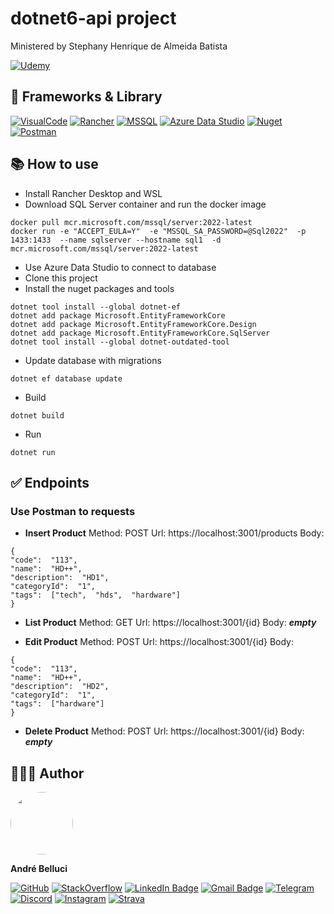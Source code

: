 
# dotnet6-api project
Ministered by Stephany Henrique de Almeida Batista

[![Udemy](https://img.shields.io/badge/Udemy-A100FF?style=for-the-badge&logo=Udemy&logoColor=white&link=https://ifood.udemy.com/user/stephany-henrique-de-almeida-batista/)](https://ifood.udemy.com/user/stephany-henrique-de-almeida-batista/)

## 🚀 Frameworks & Library

[![VisualCode](https://img.shields.io/badge/VSCode-0078D4?style=for-the-badge&logo=visual%20studio%20code&logoColor=white&link=https://code.visualstudio.com/download)](https://code.visualstudio.com/download)
[![Rancher](https://img.shields.io/badge/Rancher-0075A8?style=for-the-badge&logo=rancher&logoColor=white&link=https://rancher.com/docs/)](https://rancher.com/docs/)
[![MSSQL](https://img.shields.io/badge/Microsoft_SQL_Server_/_DOCKER_CONTAINER-CC2927?style=for-the-badge&logo=microsoft-sql-server&logoColor=white&link=https://learn.microsoft.com/en-us/sql/linux/quickstart-install-connect-docker?view=sql-server-ver16&pivots=cs1-bash)](https://learn.microsoft.com/en-us/sql/linux/quickstart-install-connect-docker?view=sql-server-ver16&pivots=cs1-bash)
[![Azure Data Studio](https://img.shields.io/badge/Azure_Data_studio-0078D7?style=for-the-badge&logo=azure-devops&logoColor=white&link=https://azure.microsoft.com/pt-br/products/data-studio/)](https://azure.microsoft.com/pt-br/products/data-studio/)
[![Nuget](https://img.shields.io/badge/NuGet-004880?style=for-the-badge&logo=nuget&logoColor=white&link=https://nuget.org/)](https://nuget.org/)
[![Postman](https://img.shields.io/badge/Postman-FF6C37?style=for-the-badge&logo=Postman&logoColor=white&link=https://www.postman.com/)](https://www.postman.com/)
## 📚 How to use
- Install Rancher Desktop and WSL
- Download SQL Server container and run the docker image
```
docker pull mcr.microsoft.com/mssql/server:2022-latest
docker run -e "ACCEPT_EULA=Y"  -e "MSSQL_SA_PASSWORD=@Sql2022"  -p 1433:1433  --name sqlserver --hostname sql1  -d mcr.microsoft.com/mssql/server:2022-latest
```
- Use Azure Data Studio to connect to database
- Clone this project
- Install the nuget packages and tools
```
dotnet tool install --global dotnet-ef
dotnet add package Microsoft.EntityFrameworkCore
dotnet add package Microsoft.EntityFrameworkCore.Design
dotnet add package Microsoft.EntityFrameworkCore.SqlServer
dotnet tool install --global dotnet-outdated-tool
```
- Update database with migrations
```
dotnet ef database update
```
- Build
```
dotnet build
```
- Run
```
dotnet run
```

## ✅ Endpoints
### Use Postman to requests
- **Insert Product**
Method: POST
Url: https://localhost:3001/products
Body: 
```
{
"code":  "113",
"name":  "HD++",
"description":  "HD1",
"categoryId":  "1",
"tags":  ["tech",  "hds",  "hardware"]
}
```
- **List Product**
Method: GET
Url: https://localhost:3001/{id}
Body: ***empty***

- **Edit Product**
Method: POST
Url: https://localhost:3001/{id}
Body: 
```
{
"code":  "113",
"name":  "HD++",
"description":  "HD2",
"categoryId":  "1",
"tags":  ["hardware"]
}
```
- **Delete Product**
Method: POST
Url: https://localhost:3001/{id}
Body: ***empty***

## 👨🏻‍💻 Author
<img  style="border-radius: 50%;"  src="https://code.ifoodcorp.com.br/uploads/-/system/user/avatar/1822/avatar.png?width=90"  width="100px;"  alt=""/>
<br />

**André Belluci**

[![GitHub](https://img.shields.io/badge/GitHub-100000?style=for-the-badge&logo=github&logoColor=white&link=https://github.com/andrebelluci)](https://github.com/andrebelluci)
[![StackOverflow](https://img.shields.io/badge/Stack_Overflow-FE7A16?style=for-the-badge&logo=stack-overflow&logoColor=white&link=https://stackoverflow.com/users/8166695/andr%c3%a9-belluci)](https://stackoverflow.com/users/8166695/andr%c3%a9-belluci)
[![LinkedIn Badge](https://img.shields.io/badge/LinkedIn-0077B5?style=for-the-badge&logo=linkedin&logoColor=white&link=https://www.linkedin.com/in/andrebelluci/)](https://www.linkedin.com/in/andrebelluci/)
[![Gmail Badge](https://img.shields.io/badge/Gmail-D14836?style=for-the-badge&logo=gmail&logoColor=white&link=mailto:andrebelluci@gmail.com)](mailto:andrebelluci@gmail.com)
[![Telegram](https://img.shields.io/badge/Telegram-2CA5E0?style=for-the-badge&logo=telegram&logoColor=white&link=https://t.me/andrebelluci)](https://t.me/andrebelluci)
[![Discord](https://img.shields.io/badge/Discord-36393e?style=for-the-badge&logo=discord&logoColor=white&link=https://discordapp.com/users/445665096107294730)](https://discordapp.com/users/445665096107294730)
[![Instagram](https://img.shields.io/badge/Instagram-E4405F?style=for-the-badge&logo=instagram&logoColor=white&link=https://instagram.com/andrebelluci)](https://instagram.com/andrebelluci)
[![Strava](https://img.shields.io/badge/Strava-FC4C02?style=for-the-badge&logo=strava&logoColor=white&link=https://www.strava.com/athletes/7420087)](https://www.strava.com/athletes/7420087)
